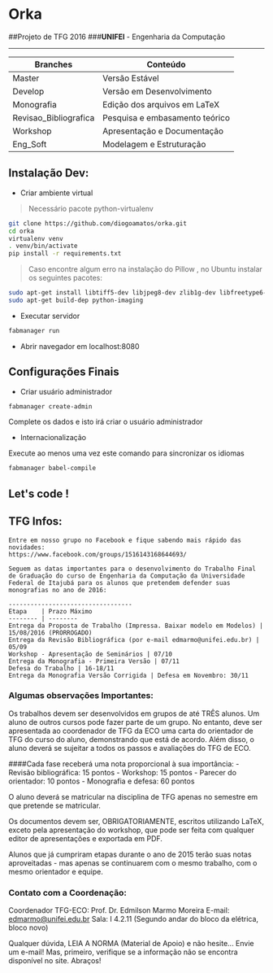 # Orka

##Projeto de TFG 2016 
###**UNIFEI** - Engenharia da Computação 


----------------------------------
Branches | Conteúdo
-------- | --------
Master | Versão Estável
Develop | Versão em Desenvolvimento
Monografia | Edição dos arquivos em LaTeX
Revisao_Bibliografica | Pesquisa e embasamento teórico
Workshop | Apresentação e Documentação
Eng_Soft | Modelagem e Estruturação




## Instalação Dev:

  - Criar ambiente virtual
  
  > Necessário pacote python-virtualenv

  ```bash
  git clone https://github.com/diogoamatos/orka.git
  cd orka  
  virtualenv venv
  . venv/bin/activate
  pip install -r requirements.txt
  ```
  
  > Caso encontre algum erro na instalação do Pillow , no Ubuntu instalar os seguintes pacotes:
  
  ```bash
  sudo apt-get install libtiff5-dev libjpeg8-dev zlib1g-dev libfreetype6-dev liblcms2-dev libwebp-dev tcl8.6-dev tk8.6-dev python-tk
  sudo apt-get build-dep python-imaging
  ```
  

  - Executar servidor
  
  ```bash
  fabmanager run
  ```
  
  - Abrir navegador em localhost:8080


## Configurações Finais
   
  * Criar usuário administrador

  ```bash
  fabmanager create-admin
  ```
  Complete os dados e isto irá criar o usuário administrador

   * Internacionalização
  
  Execute ao menos uma vez este comando para sincronizar os idiomas
  
  ```bash
  fabmanager babel-compile
  ```

## Let's code !


## TFG Infos:

    Entre em nosso grupo no Facebook e fique sabendo mais rápido das novidades:
    https://www.facebook.com/groups/1516143168644693/

    Seguem as datas importantes para o desenvolvimento do Trabalho Final de Graduação do curso de Engenharia da Computação da Universidade Federal de Itajubá para os alunos que pretendem defender suas monografias no ano de 2016:

    ----------------------------------
    Etapa    | Prazo Máximo
    -------- | --------
    Entrega da Proposta de Trabalho (Impressa. Baixar modelo em Modelos) |  15/08/2016 (PRORROGADO)
    Entrega da Revisão Bibliográfica (por e-mail edmarmo@unifei.edu.br) |  05/09
    Workshop - Apresentação de Seminários | 07/10
    Entrega da Monografia - Primeira Versão | 07/11
    Defesa do Trabalho | 16-18/11
    Entrega da Monografia Versão Corrigida | Defesa em Novembro: 30/11


### Algumas observações Importantes:
Os trabalhos devem ser desenvolvidos em grupos de até TRÊS alunos. Um aluno de outros cursos pode fazer parte de um grupo. No entanto, deve ser apresentada ao coordenador de TFG da ECO uma carta do orientador de TFG do curso do aluno, demonstrando que está de acordo. Além disso, o aluno deverá se sujeitar a todos os passos e avaliações do TFG de ECO.

####Cada fase receberá uma nota proporcional à sua importância:
    - Revisão bibliográfica: 15 pontos
    - Workshop: 15 pontos
    - Parecer do orientador: 10 pontos
    - Monografia e defesa: 60 pontos

O aluno deverá se matricular na disciplina de TFG apenas no semestre em que pretende se matricular.

Os documentos devem ser, OBRIGATORIAMENTE, escritos utilizando LaTeX, exceto pela apresentação do workshop, que pode ser feita com qualquer editor de apresentações e exportada em PDF.

Alunos que já cumpriram etapas durante o ano de 2015 terão suas notas aproveitadas - mas apenas se continuarem com o mesmo trabalho, com o mesmo orientador e equipe.

### Contato com a Coordenação:
Coordenador TFG-ECO: Prof. Dr. Edmilson Marmo Moreira
E-mail: edmarmo@unifei.edu.br
Sala: I 4.2.11 (Segundo andar do bloco da elétrica, bloco novo)

Qualquer dúvida, LEIA A NORMA (Material de Apoio) e não hesite... Envie um e-mail! Mas, primeiro, verifique se a informação não se encontra disponível no site. Abraços!